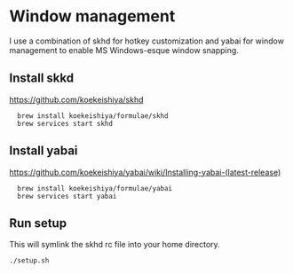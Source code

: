 # Window management

I use a combination of skhd for hotkey customization and yabai for window
management to enable MS Windows-esque window snapping.

## Install skkd

https://github.com/koekeishiya/skhd

```
  brew install koekeishiya/formulae/skhd
  brew services start skhd
```

## Install yabai

https://github.com/koekeishiya/yabai/wiki/Installing-yabai-(latest-release)

```
  brew install koekeishiya/formulae/yabai
  brew services start yabai
```

## Run setup

This will symlink the skhd rc file into your home directory.

`./setup.sh`
